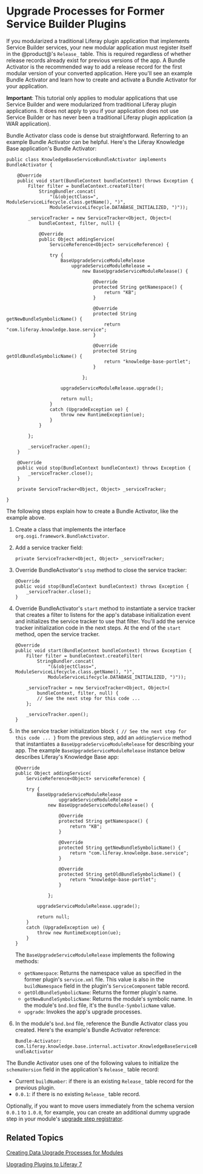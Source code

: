 # Upgrade Processes for Former Service Builder Plugins [](id=upgrade-processes-for-former-service-builder-plugins)

If you modularized a traditional Liferay plugin application that implements
Service Builder services, your new modular application must register itself in
the @product@'s `Release_` table. This is required regardless of whether release
records already exist for previous versions of the app. A Bundle Activator is
the recommended way to add a release record for the first modular version of
your converted application. Here you'll see an example Bundle Activator and
learn how to create and activate a Bundle Activator for your application. 

**Important**: This tutorial only applies to modular applications that use
Service Builder and were modularized from traditional Liferay plugin
applications.  It does not apply to you if your application does not use Service
Builder or has never been a traditional Liferay plugin application (a WAR
application). 

Bundle Activator class code is dense but straightforward. Referring to an
example Bundle Activator can be helpful. Here's the Liferay Knowledge Base
application's Bundle Activator:

    public class KnowledgeBaseServiceBundleActivator implements BundleActivator {

    	@Override
    	public void start(BundleContext bundleContext) throws Exception {
    		Filter filter = bundleContext.createFilter(
    			StringBundler.concat(
    				"(&(objectClass=", ModuleServiceLifecycle.class.getName(), ")",
    				ModuleServiceLifecycle.DATABASE_INITIALIZED, ")"));

    		_serviceTracker = new ServiceTracker<Object, Object>(
    			bundleContext, filter, null) {

    			@Override
    			public Object addingService(
    				ServiceReference<Object> serviceReference) {

    				try {
    					BaseUpgradeServiceModuleRelease
    						upgradeServiceModuleRelease =
    							new BaseUpgradeServiceModuleRelease() {

    								@Override
    								protected String getNamespace() {
    									return "KB";
    								}

    								@Override
    								protected String getNewBundleSymbolicName() {
    									return "com.liferay.knowledge.base.service";
    								}

    								@Override
    								protected String getOldBundleSymbolicName() {
    									return "knowledge-base-portlet";
    								}

    							};

    					upgradeServiceModuleRelease.upgrade();

    					return null;
    				}
    				catch (UpgradeException ue) {
    					throw new RuntimeException(ue);
    				}
    			}

    		};

    		_serviceTracker.open();
    	}

    	@Override
    	public void stop(BundleContext bundleContext) throws Exception {
    		_serviceTracker.close();
    	}

    	private ServiceTracker<Object, Object> _serviceTracker;

    }

The following steps explain how to create a Bundle Activator, like the example
above.

1.  Create a class that implements the interface
    `org.osgi.framework.BundleActivator`.

3.  Add a service tracker field:

    `private ServiceTracker<Object, Object> _serviceTracker;`

2.  Override BundleActivator's `stop` method to close the service tracker:

        @Override
        public void stop(BundleContext bundleContext) throws Exception {
            _serviceTracker.close();
        }

3.  Override BundleActivator's `start` method to instantiate a service
    tracker that creates a filter to listens for the app's database
    initialization event and  initializes the service tracker to use that
    filter. You'll add the service tracker initialization code in the next
    steps. At the end of the `start` method, open the service tracker. 

        @Override
        public void start(BundleContext bundleContext) throws Exception {
            Filter filter = bundleContext.createFilter(
                StringBundler.concat(
                    "(&(objectClass=", ModuleServiceLifecycle.class.getName(), ")",
                    ModuleServiceLifecycle.DATABASE_INITIALIZED, ")"));

            _serviceTracker = new ServiceTracker<Object, Object>(
                bundleContext, filter, null) {
                // See the next step for this code ...
            };
     
            _serviceTracker.open();
        }

5.  In the service tracker initialization block `{ // See the next step for this
    code ... }` from the previous step, add an `addingService` method that
    instantiates a `BaseUpgradeServiceModuleRelease` for describing your app.
    The example `BaseUpgradeServiceModuleRelease` instance below describes
    Liferay's Knowledge Base app: 

        @Override
        public Object addingService(
            ServiceReference<Object> serviceReference) {

            try {
                BaseUpgradeServiceModuleRelease
                        upgradeServiceModuleRelease =
                    new BaseUpgradeServiceModuleRelease() {

                        @Override
                        protected String getNamespace() {
                            return "KB";
                        }

                        @Override
                        protected String getNewBundleSymbolicName() {
                            return "com.liferay.knowledge.base.service";
                        }

                        @Override
                        protected String getOldBundleSymbolicName() {
                            return "knowledge-base-portlet";
                        }

                    };

                upgradeServiceModuleRelease.upgrade();

                return null;
            }
            catch (UpgradeException ue) {
                throw new RuntimeException(ue);
            }
        }

    The `BaseUpgradeServiceModuleRelease` implements the following methods:

    -   `getNamespace`: Returns the namespace value as specified in the former
        plugin's `service.xml` file. This value is also in the `buildNamespace`
        field in the plugin's `ServiceComponent` table record. 
    -   `getOldBundleSymbolicName`: Returns the former plugin's name.
    -   `getNewBundleSymbolicName`: Returns the module's symbolic name. In the 
        module's `bnd.bnd` file, it's the `Bundle-SymbolicName` value.
    -   `upgrade`: Invokes the app's upgrade processes. 

6.  In the module's `bnd.bnd` file, reference the Bundle Activator class you
    created. Here's the example's Bundle Activator reference:

    `Bundle-Activator: com.liferay.knowledge.base.internal.activator.KnowledgeBaseServiceBundleActivator`

The Bundle Activator uses one of the following values to initialize the
`schemaVersion` field in the application's `Release_` table record: 

-   Current `buildNumber`: if there is an existing `Release_` table record for
    the previous plugin.
-   `0.0.1`: if there is no existing `Release_` table record.

Optionally, if you want to move users immediately from the schema version
`0.0.1` to `1.0.0`, for example, you can create an additional dummy upgrade step
in your module's
[upgrade step registrator](/develop/tutorials/-/knowledge_base/7-1/creating-an-upgrade-process-for-your-app#writing-the-upgrade-step-registrator).  

## Related Topics [](id=related-topics)

[Creating Data Upgrade Processes for Modules](/develop/tutorials/-/knowledge_base/7-1/creating-an-upgrade-process-for-your-app)

[Upgrading Plugins to Liferay 7](/develop/tutorials/-/knowledge_base/7-1/upgrading-plugins-to-liferay-7)
